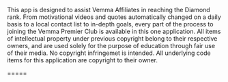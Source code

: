 This app is designed to assist Vemma Affiliates in reaching the Diamond rank. From motivational videos and quotes automatically changed on a daily basis to a local contact list to in-depth goals, every part of the process to joining the Vemma Premier Club is available in this one application. All items of intellectual property under previous copyright belong to their respective owners, and are used solely for the purpose of education through fair use of their media. No copyright infringemet is intended. All underlying code items for this application are copyright to their owner.




=====
